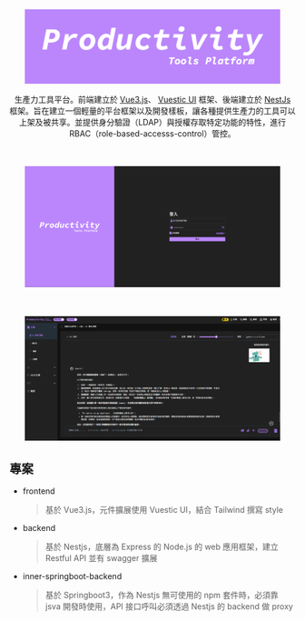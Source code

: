 <p align="center" style="margin-top: 3rem;">
    <img src="relactive/logo.png" width="450" alt="Productivity Tools Platform Logo" />
</p>
 <p align="center">
 生產力工具平台。前端建立於 <a href="https://vuejs.org/" target="_blank">Vue3.js</a>、 <a href="https://ui.vuestic.dev" target="_blank">Vuestic UI</a> 框架、後端建立於 <a href="https://nestjs.com/" target="_blank">NestJs</a>  框架。旨在建立一個輕量的平台框架以及開發樣板，讓各種提供生產力的工具可以上架及被共享。並提供身分驗證（LDAP）與授權存取特定功能的特性，進行 RBAC（role-based-accesss-control）管控。
 </p>
 <p align="center" style="margin-top: 3rem;">
    <img src="relactive/login.png" width="450" alt="Productivity Tools Platform Logo" />
</p>
 <p align="center" style="margin-top: 3rem;">
    <img src="relactive/ai-chat.png" width="450" alt="Productivity Tools Platform Logo" />
</p>

## 專案

- frontend
  > 基於 Vue3.js，元件擴展使用 Vuestic UI，結合 Tailwind 撰寫 style
- backend
  > 基於 Nestjs，底層為 Express 的 Node.js 的 web 應用框架，建立 Restful API 並有 swagger 擴展
- inner-springboot-backend
  > 基於 Springboot3，作為 Nestjs 無可使用的 npm 套件時，必須靠 jsva 開發時使用，API 接口呼叫必須透過 Nestjs 的 backend 做 proxy
